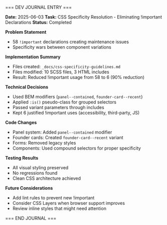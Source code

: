=== DEV JOURNAL ENTRY ===

**Date:** 2025-06-03
**Task:** CSS Specificity Resolution - Eliminating !important Declarations
**Status:** Completed

**Problem Statement**
- 58 `!important` declarations creating maintenance issues
- Specificity wars between component variations

**Implementation Summary**
- Files created: `_docs/css-specificity-guidelines.md`
- Files modified: 10 SCSS files, 3 HTML includes
- Result: Reduced !important usage from 58 to 6 (90% reduction)

**Technical Decisions**
- Used BEM modifiers (`panel--contained`, `founder-card--recent`)
- Applied `:is()` pseudo-class for grouped selectors
- Passed variant parameters through includes
- Kept 6 justified !important uses (accessibility, third-party, JS)

**Code Changes**
- Panel system: Added `panel--contained` modifier
- Founder cards: Created `founder-card--recent` variant
- Forms: Removed legacy styles
- Components: Used compound selectors for proper specificity

**Testing Results**
- All visual styling preserved
- No regressions found
- Clean CSS architecture achieved

**Future Considerations**
- Add lint rules to prevent new !important
- Consider CSS Layers when browser support improves
- Review inline styles that might need attention

=== END JOURNAL ===